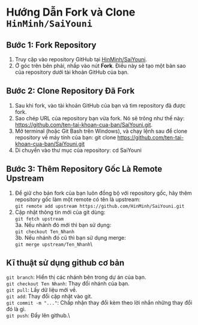 # Hướng Dẫn Fork và Clone `HinMinh/SaiYouni`

## Bước 1: Fork Repository

1. Truy cập vào repository GitHub tại [HinMinh/SaiYouni](https://github.com/HinMinh/SaiYouni.git).
2. Ở góc trên bên phải, nhấp vào nút **Fork**. Điều này sẽ tạo một bản sao của repository dưới tài khoản GitHub của bạn.

## Bước 2: Clone Repository Đã Fork

1. Sau khi fork, vào tài khoản GitHub của bạn và tìm repository đã được fork.
2. Sao chép URL của repository bạn vừa fork. Nó sẽ trông như thế này: https://github.com/ten-tai-khoan-cua-ban/SaiYouni.git.
3. Mở terminal (hoặc Git Bash trên Windows), và chạy lệnh sau để clone repository về máy tính của bạn:
git clone https://github.com/ten-tai-khoan-cua-ban/SaiYouni.git
4. Di chuyển vào thư mục của repository:
cd SaiYouni
## Bước 3: Thêm Repository Gốc Là Remote Upstream
1. Để giữ cho bản fork của bạn luôn đồng bộ với repository gốc, hãy thêm repository gốc làm một remote có tên là upstream:\
`git remote add upstream https://github.com/HinMinh/SaiYouni.git`
2. Cập nhật thông tin mới của git dùng:\
`git fetch upstream`\
3a. Nếu nhánh đó mới thì bạn sử dụng:\
`git checkout Ten_Nhanh`\
3b. Nếu nhánh đó cũ thì bạn sử dụng merge:\
`git merge upstream/Ten_Nhanh`\

## Kĩ thuật sử dụng github cơ bản
`git branch`: Hiển thị các nhánh bên trong dự án của bạn.\
`git checkout Ten Nhanh`: Thay đổi nhánh của bạn.\
`git pull`: Lấy dữ liệu mới về.\
`git add`: Thay đổi cập nhật vào git.\
`git commit -m "..."`: Chấp nhận thay đổi kèm theo lời nhắn những thay đổi đó là gì.\
`git push`: Đẩy lên github.\

